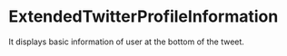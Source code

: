 # ExtendedTwitterProfileInformation
It displays basic information of user at the bottom of the tweet.

